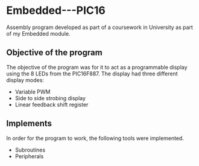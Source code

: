 # Embedded---PIC16
Assembly program developed as part of a coursework in University as part of my Embedded module.

## Objective of the program
The objective of the program was for it to act as a programmable display using the 8 LEDs from
the PIC16F887. The display had three different display modes:
  - Variable PWM
  - Side to side strobing display
  - Linear feedback shift register

## Implements
In order for the program to work, the following tools were implemented.
  - Subroutines
  - Peripherals
